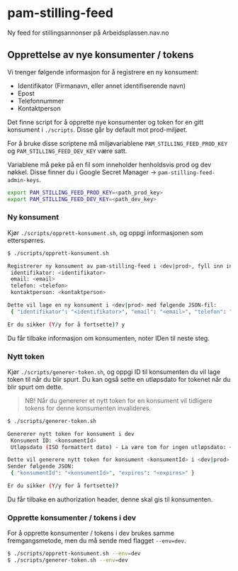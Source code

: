 # pam-stilling-feed
Ny feed for stillingsannonser på Arbeidsplassen.nav.no

## Opprettelse av nye konsumenter / tokens
Vi trenger følgende informasjon for å registrere en ny konsument:
* Identifikator (Firmanavn, eller annet identifiserende navn)
* Epost
* Telefonnummer
* Kontaktperson

Det finne script for å opprette nye konsumenter og token for en gitt konsument i `./scripts`. Disse går by default mot prod-miljøet. 

For å bruke disse scriptene må miljøvariablene `PAM_STILLING_FEED_PROD_KEY` og `PAM_STILLING_FEED_DEV_KEY` være satt.  

Variablene må peke på en fil som inneholder henholdsvis prod og dev nøkkel. Disse finner du i Google Secret Manager -> `pam-stilling-feed-admin-keys`.

```bash
export PAM_STILLING_FEED_PROD_KEY=<path_prod_key>
export PAM_STILLING_FEED_DEV_KEY=<path_dev_key>
```

### Ny konsument
Kjør `./scripts/opprett-konsument.sh`, og oppgi informasjonen som etterspørres.

```bash
$ ./scripts/opprett-konsument.sh

Registrerer ny konsument av pam-stilling-feed i <dev|prod>, fyll inn informasjon:
 identifikator: <identifikator>
 email: <email>
 telefon: <telefon>
 kontaktperson: <kontaktperson>

Dette vil lage en ny konsument i <dev|prod> med følgende JSON-fil:
 { "identifikator": "<identifikator>", "email": "<email>", "telefon": "<telefon>", "kontaktperson": "<kontaktperson>" } 

Er du sikker (Y/y for å fortsette)? y
```

Du får tilbake informasjon om konsumenten, noter IDen til neste steg.

### Nytt token
Kjør `./scripts/generer-token.sh`, og oppgi ID til konsumenten du vil lage token til når du blir spurt. Du kan også sette en utløpsdato for tokenet når du blir spurt om dette.
> NB! Når du genererer et nytt token for en konsument vil tidligere tokens for denne konsumenten invalideres.

```bash
$ ./scripts/generer-token.sh

Genererer nytt token for konsument i dev
 Konsument ID: <konsumentId>
 Utløpsdato (ISO formattert dato) - La være tom for ingen utløpsdato: <expires>

Dette vil generere nytt token for konsument <konsumentId> i <dev|prod> og invalidere tidligere utstedte tokens
Sender følgende JSON:
 { "konsumentId": "<konsumentId>", "expires": "<expires>" } 

Er du sikker (Y/y for å fortsette)?
```

Du får tilbake en authorization header, denne skal gis til konsumenten.
 
### Opprette konsumenter / tokens i dev
For å opprette konsumenter / tokens i dev brukes samme fremgangsmetode, men du må sende med flagget `--env=dev`.

```bash
$ ./scripts/opprett-konsument.sh --env=dev
$ ./scripts/generer-token.sh --env=dev
```
